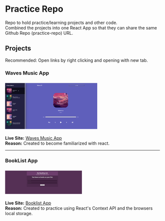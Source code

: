 # Practice Repo

Repo to hold practice/learning projects and other code. \
Combined the projects into one React App so that they can share the same Github Repo (practice-repo) URL.


## Projects
Recommended: Open links by right clicking and opening with new tab. 

### Waves Music App 
### <img src="./app-screenshots/Waves-Screenshot.png" alt="Waves" width="300"/>
**Live Site:** <a href="https://andrewjustinw.github.io/practice-repo/#/waves" target="_blank">Waves Music App</a> \
**Reason:** Created to become familiarized with react. 

---

### BookList App 
### <img src="./app-screenshots/booklist-screenshot.png" alt="Waves" width="250"/>
**Live Site:** <a href="https://andrewjustinw.github.io/practice-repo/#/booklist" target="_blank">Booklist App</a> \
**Reason:** Created to practice using React's Context API and the browsers local storage. 

